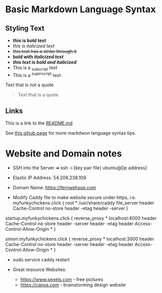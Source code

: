 # Basic Markdown Language Syntax

## Styling Text
- **this is bold text**
- _this is italicized text_
- ~~this text has a strike through it~~
- **bold with _italicized text_**
- ***this text is bold and italicized***
- This is a <sub>subscript</sub> text
- This is a <sup>superscript</sup> text

Text that is not a quote
> Text that is a quote

## Links
This is a link to the [README.md](https://github.com/tylerhiatt/startup/blob/0664745902d5a11085191eba0f12555b2b856b25/README.md)

See [this gihub page](https://docs.github.com/en/get-started/writing-on-github/getting-started-with-writing-and-formatting-on-github/basic-writing-and-formatting-syntax) for more markdwon language syntax tips.

# Website and Domain notes
- SSH into the Server
➜  ssh -i [key pair file] ubuntu@[ip address]

- Elastic IP Address: 54.208.238.109
- Domain Name: https://fernwehsup.com

- Modify Caddy file to make website secure under https, i.e.
myfunkychickens.click {
   root * /usr/share/caddy
   file_server
   header Cache-Control no-store
   header -etag
   header -server
   }


startup.myfunkychickens.click {
   reverse_proxy * localhost:4000
   header Cache-Control no-store
   header -server
   header -etag
   header Access-Control-Allow-Origin *
}

simon.myfunkychickens.click {
   reverse_proxy * localhost:3000
   header Cache-Control no-store
   header -server
   header -etag
   header Access-Control-Allow-Origin *
}
- sudo service caddy restart

- Great resource Websites:
   - https://www.pexels.com - free pictures
   - https://canva.com - brainstorming design website